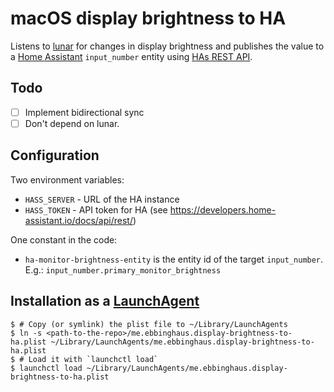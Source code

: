 # macOS display brightness to HA

Listens to [lunar](https://lunar.fyi) for changes in display brightness and publishes the value to a [Home Assistant](https://www.home-assistant.io/) `input_number` entity using [HAs REST API](https://developers.home-assistant.io/docs/api/rest/).

## Todo
- [ ] Implement bidirectional sync
- [ ] Don't depend on lunar.

## Configuration

Two environment variables:
- `HASS_SERVER` - URL of the HA instance 
- `HASS_TOKEN` - API token for HA (see https://developers.home-assistant.io/docs/api/rest/)

One constant in the code:
- `ha-monitor-brightness-entity` is the entity id of the target `input_number`. E.g.: `input_number.primary_monitor_brightness`

## Installation as a [LaunchAgent](https://support.apple.com/guide/terminal/script-management-with-launchd-apdc6c1077b-5d5d-4d35-9c19-60f2397b2369/mac)

```console
$ # Copy (or symlink) the plist file to ~/Library/LaunchAgents
$ ln -s <path-to-the-repo>/me.ebbinghaus.display-brightness-to-ha.plist ~/Library/LaunchAgents/me.ebbinghaus.display-brightness-to-ha.plist
$ # Load it with `launchctl load`
$ launchctl load ~/Library/LaunchAgents/me.ebbinghaus.display-brightness-to-ha.plist
```